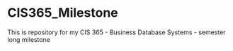# CIS365_Milestone

This is repository for my CIS 365 - Business Database Systems - semester long milestone